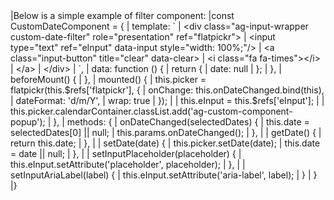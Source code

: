 <framework-specific-section frameworks="vue">
|Below is a simple example of filter component:
</framework-specific-section>

<framework-specific-section frameworks="vue">
<snippet transform={false}>
|const CustomDateComponent = {
|    template: `
|      &lt;div class="ag-input-wrapper custom-date-filter" role="presentation" ref="flatpickr">
|          &lt;input type="text" ref="eInput" data-input style="width: 100%;"/>
|          &lt;a class="input-button" title="clear" data-clear>
|              &lt;i class="fa fa-times">&lt;/i>
|          &lt;/a>
|      &lt;/div>
|    `,
|    data: function () {
|        return {
|            date: null
|        };
|    },
|    beforeMount() {
|    },
|    mounted() {
|        this.picker = flatpickr(this.$refs['flatpickr'], {
|            onChange: this.onDateChanged.bind(this),
|            dateFormat: 'd/m/Y',
|            wrap: true
|        });
|
|        this.eInput = this.$refs['eInput'];
|
|        this.picker.calendarContainer.classList.add('ag-custom-component-popup');
|    },
|    methods: {
|        onDateChanged(selectedDates) {
|            this.date = selectedDates[0] || null;
|            this.params.onDateChanged();
|        },
|
|        getDate() {
|            return this.date;
|        },
|
|        setDate(date) {
|            this.picker.setDate(date);
|            this.date = date || null;
|        },
|
|        setInputPlaceholder(placeholder) {
|            this.eInput.setAttribute('placeholder', placeholder);
|        },
|
|        setInputAriaLabel(label) {
|            this.eInput.setAttribute('aria-label', label);
|        }
|    }
|}
</snippet>
</framework-specific-section>
